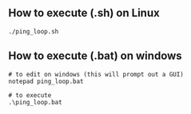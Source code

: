 ## How to execute (.sh) on Linux
```console
./ping_loop.sh
```

## How to execute (.bat) on windows
```console
# to edit on windows (this will prompt out a GUI)
notepad ping_loop.bat

# to execute
.\ping_loop.bat
```
